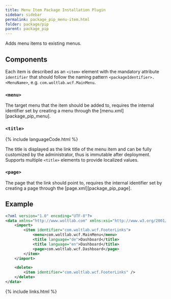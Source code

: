 ```yaml
---
title: Menu Item Package Installation Plugin
sidebar: sidebar
permalink: package_pip_menu-item.html
folder: package/pip
parent: package_pip
---
```


Adds menu items to existing menus.

## Components

Each item is described as an `<item>` element with the mandatory attribute `identifier` that should follow the naming pattern `<packageIdentifier>.<MenuName>`, e.g. `com.woltlab.wcf.MainMenu`.

### `<menu>`

The target menu that the item should be added to, requires the internal identifier set by creating a menu through the [menu.xml][package_pip_menu].

### `<title>`

{% include languageCode.html %}

The title is displayed as the link title of the menu item and can be fully customized by the administrator, thus is immutable after deployment. Supports multiple `<title>` elements to provide localized values.

### `<page>`

The page that the link should point to, requires the internal identifier set by creating a page through the [page.xml][package_pip_page].

## Example

```xml
<?xml version="1.0" encoding="UTF-8"?>
<data xmlns="http://www.woltlab.com" xmlns:xsi="http://www.w3.org/2001/XMLSchema-instance" xsi:schemaLocation="http://www.woltlab.com http://www.woltlab.com/XSD/vortex/menuItem.xsd">
    <import>
        <item identifier="com.woltlab.wcf.FooterLinks">
            <menu>com.woltlab.wcf.MainMenu</menu>
            <title language="de">Dashboard</title>
            <title language="en">Dashboard</title>
            <page>com.woltlab.wcf.Dashboard</page>
        </item>
    </import>

    <delete>
        <item identifier="com.woltlab.wcf.FooterLinks" />
    </delete>
</data>
```

{% include links.html %}
